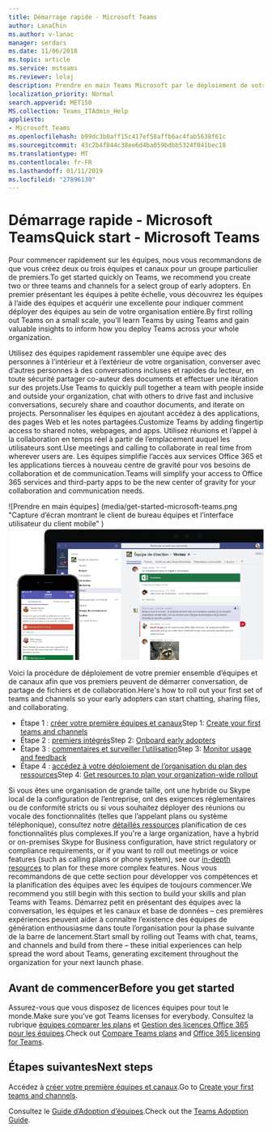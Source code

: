 ```yaml
---
title: Démarrage rapide - Microsoft Teams
author: LanaChin
ms.author: v-lanac
manager: serdars
ms.date: 11/06/2018
ms.topic: article
ms.service: msteams
ms.reviewer: lolaj
description: Prendre en main Teams Microsoft par le déploiement de votre premier équipes et canaux afin de pouvoir créer votre expérience avec les équipes avant de déployer largement au sein de votre organisation.
localization_priority: Normal
search.appverid: MET150
MS.collection: Teams_ITAdmin_Help
appliesto:
- Microsoft Teams
ms.openlocfilehash: b99dc3b0aff15c417ef58affb6ac4fab5638f61c
ms.sourcegitcommit: 43c2b4f844c38ee6d4ba059bdbb5324f041bec18
ms.translationtype: MT
ms.contentlocale: fr-FR
ms.lasthandoff: 01/11/2019
ms.locfileid: "27896130"
---
```

# <a name="quick-start---microsoft-teams"></a><span data-ttu-id="7de69-103">Démarrage rapide - Microsoft Teams</span><span class="sxs-lookup"><span data-stu-id="7de69-103">Quick start - Microsoft Teams</span></span>

<span data-ttu-id="7de69-104">Pour commencer rapidement sur les équipes, nous vous recommandons de que vous créez deux ou trois équipes et canaux pour un groupe particulier de premiers.</span><span class="sxs-lookup"><span data-stu-id="7de69-104">To get started quickly on Teams, we recommend you create two or three teams and channels for a select group of early adopters.</span></span> <span data-ttu-id="7de69-105">En premier présentant les équipes à petite échelle, vous découvrez les équipes à l’aide des équipes et acquérir une excellente pour indiquer comment déployer des équipes au sein de votre organisation entière.</span><span class="sxs-lookup"><span data-stu-id="7de69-105">By first rolling out Teams on a small scale, you'll learn Teams by using Teams and gain valuable insights to inform how you deploy Teams across your whole organization.</span></span> 

<span data-ttu-id="7de69-106">Utilisez des équipes rapidement rassembler une équipe avec des personnes à l’intérieur et à l’extérieur de votre organisation, converser avec d’autres personnes à des conversations incluses et rapides du lecteur, en toute sécurité partager co-auteur des documents et effectuer une itération sur des projets.</span><span class="sxs-lookup"><span data-stu-id="7de69-106">Use Teams to quickly pull together a team with people inside and outside your organization, chat with others to drive fast and inclusive conversations, securely share and coauthor documents, and iterate on projects.</span></span> <span data-ttu-id="7de69-107">Personnaliser les équipes en ajoutant accédez à des applications, des pages Web et les notes partagées.</span><span class="sxs-lookup"><span data-stu-id="7de69-107">Customize Teams by adding fingertip access to shared notes, webpages, and apps.</span></span> <span data-ttu-id="7de69-108">Utilisez réunions et l’appel à la collaboration en temps réel à partir de l’emplacement auquel les utilisateurs sont.</span><span class="sxs-lookup"><span data-stu-id="7de69-108">Use meetings and calling to collaborate in real time from wherever users are.</span></span> <span data-ttu-id="7de69-109">Les équipes simplifie l’accès aux services Office 365 et les applications tierces à nouveau centre de gravité pour vos besoins de collaboration et de communication.</span><span class="sxs-lookup"><span data-stu-id="7de69-109">Teams will simplify your access to Office 365 services and  third-party apps to be the new center of gravity for your collaboration and communication needs.</span></span> 

<span data-ttu-id="7de69-110">![Prendre en main équipes] (media/get-started-microsoft-teams.png "Capture d’écran montrant le client de bureau équipes et l’interface utilisateur du client mobile" )</span><span class="sxs-lookup"><span data-stu-id="7de69-110">![Get started with Teams](media/get-started-microsoft-teams.png "Screen shot showing the Teams desktop client and mobile client user interface" )</span></span> 

<span data-ttu-id="7de69-111">Voici la procédure de déploiement de votre premier ensemble d’équipes et de canaux afin que vos premiers peuvent de démarrer conversation, de partage de fichiers et de collaboration.</span><span class="sxs-lookup"><span data-stu-id="7de69-111">Here's how to roll out your first set of teams and channels so your early adopters can start chatting, sharing files, and collaborating.</span></span>

- <span data-ttu-id="7de69-112">Étape 1 : [créer votre première équipes et canaux](get-started-with-teams-create-your-first-teams-and-channels.md)</span><span class="sxs-lookup"><span data-stu-id="7de69-112">Step 1: [Create your first teams and channels](get-started-with-teams-create-your-first-teams-and-channels.md)</span></span>
- <span data-ttu-id="7de69-113">Étape 2 : [premiers intégrés](get-started-with-teams-onboard-early-adopters.md)</span><span class="sxs-lookup"><span data-stu-id="7de69-113">Step 2: [Onboard early adopters](get-started-with-teams-onboard-early-adopters.md)</span></span>
- <span data-ttu-id="7de69-114">Étape 3 : [commentaires et surveiller l’utilisation](get-started-with-teams-monitor-usage-and-feedback.md)</span><span class="sxs-lookup"><span data-stu-id="7de69-114">Step 3: [Monitor usage and feedback](get-started-with-teams-monitor-usage-and-feedback.md)</span></span>
- <span data-ttu-id="7de69-115">Étape 4 : [accédez à votre déploiement de l’organisation du plan des ressources](get-started-with-teams-resources-for-org-wide-rollout.md)</span><span class="sxs-lookup"><span data-stu-id="7de69-115">Step 4: [Get resources to plan your organization-wide rollout](get-started-with-teams-resources-for-org-wide-rollout.md)</span></span>

<span data-ttu-id="7de69-116">Si vous êtes une organisation de grande taille, ont une hybride ou Skype local de la configuration de l’entreprise, ont des exigences réglementaires ou de conformité stricts ou si vous souhaitez déployer des réunions ou vocale des fonctionnalités (telles que l’appelant plans ou système téléphonique), consultez notre [détaillés ressources](https://docs.microsoft.com/MicrosoftTeams/Microsoft-Teams) planification de ces fonctionnalités plus complexes.</span><span class="sxs-lookup"><span data-stu-id="7de69-116">If you're a large organization, have a hybrid or on-premises Skype for Business configuration, have strict regulatory or compliance requirements, or if you want to roll out meetings or voice features (such as calling plans or phone system), see our [in-depth resources](https://docs.microsoft.com/MicrosoftTeams/Microsoft-Teams) to plan for these more complex features.</span></span> <span data-ttu-id="7de69-117">Nous vous recommandons de que cette section pour développer vos compétences et la planification des équipes avec les équipes de toujours commencer.</span><span class="sxs-lookup"><span data-stu-id="7de69-117">We recommend you still begin with this section to build your skills and plan Teams with Teams.</span></span> <span data-ttu-id="7de69-118">Démarrez petit en présentant des équipes avec la conversation, les équipes et les canaux et base de données &ndash; ces premières expériences peuvent aider à connaître l’existence des équipes de génération enthousiasme dans toute l’organisation pour la phase suivante de la barre de lancement.</span><span class="sxs-lookup"><span data-stu-id="7de69-118">Start small by rolling out Teams with chat, teams, and channels and build from there &ndash; these initial experiences can help spread the word about Teams, generating excitement throughout the organization for your next launch phase.</span></span> 

## <a name="before-you-get-started"></a><span data-ttu-id="7de69-119">Avant de commencer</span><span class="sxs-lookup"><span data-stu-id="7de69-119">Before you get started</span></span>

<span data-ttu-id="7de69-120">Assurez-vous que vous disposez de licences équipes pour tout le monde.</span><span class="sxs-lookup"><span data-stu-id="7de69-120">Make sure you’ve got Teams licenses for everybody.</span></span> <span data-ttu-id="7de69-121">Consultez la rubrique [équipes comparer les plans](https://products.office.com/microsoft-teams/free) et [Gestion des licences Office 365 pour les équipes](office-365-licensing.md).</span><span class="sxs-lookup"><span data-stu-id="7de69-121">Check out [Compare Teams plans](https://products.office.com/microsoft-teams/free) and [Office 365 licensing for Teams](office-365-licensing.md).</span></span> 

## <a name="next-steps"></a><span data-ttu-id="7de69-122">Étapes suivantes</span><span class="sxs-lookup"><span data-stu-id="7de69-122">Next steps</span></span>
<span data-ttu-id="7de69-123">Accédez à [créer votre première équipes et canaux](get-started-with-teams-create-your-first-teams-and-channels.md).</span><span class="sxs-lookup"><span data-stu-id="7de69-123">Go to [Create your first teams and channels](get-started-with-teams-create-your-first-teams-and-channels.md).</span></span>

<span data-ttu-id="7de69-124">Consultez le [Guide d’Adoption d’équipes](https://aka.ms/teamstoolkit).</span><span class="sxs-lookup"><span data-stu-id="7de69-124">Check out the [Teams Adoption Guide](https://aka.ms/teamstoolkit).</span></span>
